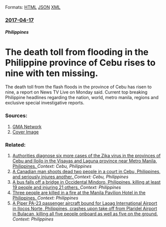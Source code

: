
Formats: [HTML](/news/2017/04/17/the-death-toll-from-flooding-in-the-philippine-province-of-cebu-rises-to-nine-with-ten-missing.html)  [JSON](/news/2017/04/17/the-death-toll-from-flooding-in-the-philippine-province-of-cebu-rises-to-nine-with-ten-missing.json)  [XML](/news/2017/04/17/the-death-toll-from-flooding-in-the-philippine-province-of-cebu-rises-to-nine-with-ten-missing.xml)  

### [2017-04-17](/news/2017/04/17/index.md)

##### Philippines
# The death toll from flooding in the Philippine province of Cebu rises to nine with ten missing. 

The death toll from the flash floods in the province of Cebu has risen to nine, a report on News TV Live on Monday said. Current top breaking Philippine headlines regarding the nation, world, metro manila, regions and exclusive special investigative reports.


### Sources:

1. [GMA Network](http://www.gmanetwork.com/news/story/607233/news/regions/death-toll-from-cebu-floods-rises-to-nine-10-injured)
1. [Cover Image](http://images.gmanews.tv/webpics/2017/04/cebuflood_2017_04_17_10_51_24.jpg)

### Related:

1. [Authorities diagnose six more cases of the Zika virus in the provinces of Cebu and Iloilo in the Visayas and Laguna province near Metro Manila, Philippines. ](/news/2016/09/20/authorities-diagnose-six-more-cases-of-the-zika-virus-in-the-provinces-of-cebu-and-iloilo-in-the-visayas-and-laguna-province-near-metro-mani.md) _Context: Cebu, Philippines_
2. [A Canadian man shoots dead two people in a court in Cebu, Philippines, and seriously injures another. ](/news/2013/01/22/a-canadian-man-shoots-dead-two-people-in-a-court-in-cebu-philippines-and-seriously-injures-another.md) _Context: Cebu, Philippines_
3. [A bus falls off a bridge in Occidental Mindoro, Philippines, killing at least 19 people and injuring 21 others. ](/news/2018/03/20/a-bus-falls-off-a-bridge-in-occidental-mindoro-philippines-killing-at-least-19-people-and-injuring-21-others.md) _Context: Philippines_
4. [Three people are killed in a fire at the Manila Pavilion Hotel in the Philippines. ](/news/2018/03/18/three-people-are-killed-in-a-fire-at-the-manila-pavilion-hotel-in-the-philippines.md) _Context: Philippines_
5. [A Piper PA-23 passenger aircraft bound for Laoag International Airport in Ilocos Norte, Philippines, crashes upon take off from Plaridel Airport in Bulacan, killing all five people onboard as well as five on the ground. ](/news/2018/03/17/a-piper-pa-23-passenger-aircraft-bound-for-laoag-international-airport-in-ilocos-norte-philippines-crashes-upon-take-off-from-plaridel-air.md) _Context: Philippines_
